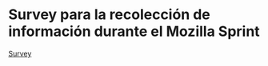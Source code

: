 # Survey para la recolección de información durante el Mozilla Sprint

[Survey](https://docs.google.com/forms/d/e/1FAIpQLSe8dDTslV90SyRYnbTAlGrIwRENcr2jnNGzqJX4676HNO9ttQ/viewform?usp=sf_link)
